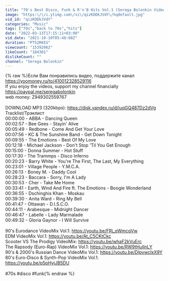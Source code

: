 ```yaml
---
title: "70's Best Disco, Funk & R'n'B Hits Vol.1 (Serega Bolonkin Video Mix) │ Лучшие танцевальные хиты 70-х"
image: "https:\/\/i.ytimg.com\/vi\/qizKODkJVdY\/hqdefault.jpg"
vid_id: "qizKODkJVdY"
categories: "Music"
tags: ["70s","back to 70s","hits"]
date: "2022-03-13T17:15:11+03:00"
vid_date: "2021-10-10T05:48:08Z"
duration: "PT52M45S"
viewcount: "15392062"
likeCount: "184301"
dislikeCount: ""
channel: "Serega Bolonkin"
---
```

{% raw %}Если Вам понравились видео, поддержите канал<br /><a rel="nofollow" target="blank" href="https://yoomoney.ru/to/410012328529116">https://yoomoney.ru/to/410012328529116</a><br />If you enjoy the videos, support my channel financially<br /><a rel="nofollow" target="blank" href="https://paypal.me/seregabolonkin">https://paypal.me/seregabolonkin</a><br />web money: Z949302559767<br /><br />DOWNLOAD MP3 (320kbps): <a rel="nofollow" target="blank" href="https://disk.yandex.ru/d/juqGQ487Dz2dVg">https://disk.yandex.ru/d/juqGQ487Dz2dVg</a><br />Tracklist/Трэклист<br />00:00:00 - ABBA - Dancing Queen<br />00:02:57 - Bee Gees - Stayin' Alive<br />00:05:49 - Redbone - Come And Get Your Love<br />00:07:56 - KC &amp; The Sunshine Band - Get Down Tonight<br />00:09:55 - The Emotions - Best Of My Love<br />00:12:18 - Michael Jackson - Don't Stop 'Til You Get Enough<br />00:15:00 - Donna Summer - Hot Stuff<br />00:17:30 - The Trammps - Disco Inferno<br />00:20:23 - Barry White - You're The First, The Last, My Everything<br />00:23:01 - Village People - Y.M.C.A.<br />00:26:13 - Boney M. - Daddy Cool<br />00:28:23 - Baccara - Sorry, I'm A Lady<br />00:30:53 - Cher - Take Me Home<br />00:33:41 - Earth, Wind And Fire ft. The Emotions - Boogie Wonderland<br />00:36:55 - Dschinghis Khan - Moskau<br />00:39:30 - Anita Ward - Ring My Bell<br />00:41:47 - Ottawan - D.I.S.C.O.<br />00:44:11 - Arabesque - Midnight Dancer<br />00:46:47 - Labelle - Lady Marmalade<br />00:49:32 - Gloria Gaynor - I Will Survive<br /><br />90's Eurodance VideoMix Vol.1: <a rel="nofollow" target="blank" href="https://youtu.be/FRj_qWmcqVw">https://youtu.be/FRj_qWmcqVw</a><br />EDM VideoMix Vol.1: <a rel="nofollow" target="blank" href="https://youtu.be/At_C5CKtCkc">https://youtu.be/At_C5CKtCkc</a><br />Scooter VS The Prodigy VideoMix: <a rel="nofollow" target="blank" href="https://youtu.be/whaF2kVuErc">https://youtu.be/whaF2kVuErc</a><br />The Rapsody (Euro-Rap) VideoMix Vol.1: <a rel="nofollow" target="blank" href="https://youtu.be/RW9tHulInLY">https://youtu.be/RW9tHulInLY</a><br />90's &amp; 2000's Russian Dance VideoMix Vol.1: <a rel="nofollow" target="blank" href="https://youtu.be/DIpvwcIxX9Y">https://youtu.be/DIpvwcIxX9Y</a><br />80's Euro-Disco &amp; Synth-Pop VideoMix Vol.1: <a rel="nofollow" target="blank" href="https://youtu.be/p5pHyjJB5DU">https://youtu.be/p5pHyjJB5DU</a><br /><br />#70s #disco #funk{% endraw %}
